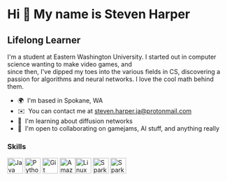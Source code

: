 Hi 👋 My name is Steven Harper
==============================
Lifelong Learner
----------------
I'm a student at Eastern Washington University. I started out in computer science wanting to make video games, and <br>
since then, I've dipped my toes into the various fields in CS, discovering a passion for algorithms and neural networks. I love the cool math behind them.
* 🌍  I'm based in Spokane, WA
* ✉️  You can contact me at [steven.harper.ja@protonmail.com](mailto:steven.harper.ja@protonmail.com)
* 🧠  I'm learning about diffusion networks
* 🤝  I'm open to collaborating on gamejams, AI stuff, and anything really

### Skills


<p align="left">
<a href="https://www.oracle.com/java/" target="_blank" rel="noreferrer"><img src="https://raw.githubusercontent.com/danielcranney/readme-generator/main/public/icons/skills/java-colored.svg" width="36" height="36" alt="Java" /></a>
  <a href="https://www.python.org/" target="_blank" rel="noreferrer"><img src="https://raw.githubusercontent.com/danielcranney/readme-generator/main/public/icons/skills/python-colored.svg" width="36" height="36" alt="Python" /></a>
  <a href="https://git-scm.com/" target="_blank" rel="noreferrer"><img src="https://raw.githubusercontent.com/danielcranney/readme-generator/main/public/icons/skills/git-colored.svg" width="36" height="36" alt="Git" /></a>
  <a href="https://aws.amazon.com" target="_blank" rel="noreferrer"><img src="https://raw.githubusercontent.com/danielcranney/readme-generator/main/public/icons/skills/aws-colored.svg" width="36" height="36" alt="Amazon Web Services" /></a><a href="https://www.linux.org" target="_blank" rel="noreferrer"><img src="https://raw.githubusercontent.com/danielcranney/readme-generator/main/public/icons/skills/linux-colored.svg" width="36" height="36" alt="Linux" /></a>
  <a href="https://spark.apache.org/" target="_blank" rel="noreferrer"><img src="https://spark.apache.org/images/spark-logo-rev.svg" width="36" height="36" alt="Spark" /></a>
  <a href="https://pytorch.org/" target="_blank" rel="noreferrer"><img src="https://pytorch.org/assets/images/logo.svg" width="36" height="36" alt="Spark" /></a>
</p>
